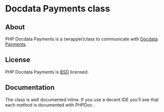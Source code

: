 # Docdata Payments class

> 

## About

PHP Docdata Payments is a (wrapper)class to communicate with [Docdata Payments](http://www.docdatapayments.com).

## License

PHP Docdata Payments is [BSD](http://classes.verkoyen.eu/overview/bsd) licensed.

## Documentation

The class is well documented inline. If you use a decent IDE you'll see that each method is documented with PHPDoc.